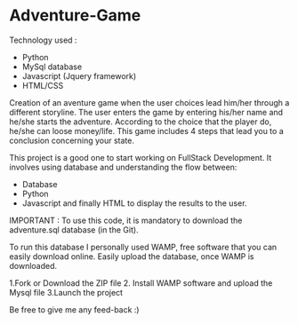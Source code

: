 # Adventure-Game

Technology used :
- Python
- MySql database
- Javascript (Jquery framework)
- HTML/CSS



Creation of an aventure game when the user choices lead him/her through a different storyline. 
The user enters the game by entering his/her name and he/she starts the adventure. 
According to the choice that the player do, he/she can loose money/life. 
This game includes 4 steps that lead you to a conclusion concerning your state.

This project is a good one to start working on FullStack Development. It involves using database and understanding the flow between:
- Database
- Python
- Javascript and finally HTML to display the results to the user.

IMPORTANT : To use this code, it is mandatory to download the adventure.sql database (in the Git).

To run this database I personally used WAMP, free software that you can easily download online. 
Easily upload the database, once WAMP is downloaded.


1.Fork or Download the ZIP file
2. Install WAMP software and upload the Mysql file 
3.Launch the project

Be free to give me any feed-back :) 
